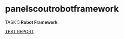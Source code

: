 # panelscoutrobotframework

TASK 5 **Robot Framework**

[TEST REPORT](//C:/Users/owner/PycharmProjects/pythonProject/report.html)
